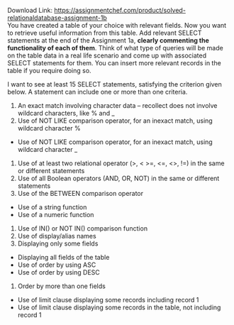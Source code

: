 Download Link: https://assignmentchef.com/product/solved-relationaldatabase-assignment-1b
<br>
You have created a table of your choice with relevant fields. Now you want to retrieve useful information from this table. Add relevant SELECT statements at the end of the Assignment 1a, <strong>clearly commenting the functionality of each of them</strong>. Think of what type of queries will be made on the table data in a real life scenario and come up with associated SELECT statements for them. You can insert more relevant records in the table if you require doing so.

I want to see at least 15 SELECT statements, satisfying the criterion given below. A statement can include one or more than one criteria.

<ol>

 <li>An exact match involving character data – recollect does not involve wildcard characters, like % and _</li>

 <li>Use of NOT LIKE comparison operator, for an inexact match, using wildcard character %</li>

</ol>

<ul>

 <li>Use of NOT LIKE comparison operator, for an inexact match, using wildcard character _</li>

</ul>

<ol>

 <li>Use of at least two relational operator (&gt;, &lt; &gt;=, &lt;=, &lt;&gt;, !=) in the same or different statements</li>

 <li>Use of all Boolean operators (AND, OR, NOT) in the same or different statements</li>

 <li>Use of the BETWEEN comparison operator</li>

</ol>

<ul>

 <li>Use of a string function</li>

 <li>Use of a numeric function</li>

</ul>

<ol>

 <li>Use of IN() or NOT IN() comparison function</li>

 <li>Use of display/alias names</li>

 <li>Displaying only some fields</li>

</ol>

<ul>

 <li>Displaying all fields of the table</li>

 <li>Use of order by using ASC</li>

 <li>Use of order by using DESC</li>

</ul>

<ol>

 <li>Order by more than one fields</li>

</ol>

<ul>

 <li>Use of limit clause displaying some records including record 1</li>

 <li>Use of limit clause displaying some records in the table, not including record 1</li>

</ul>